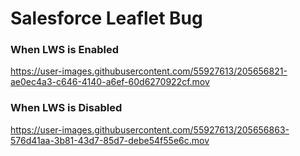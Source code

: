 # Salesforce Leaflet Bug 


### When LWS is Enabled

https://user-images.githubusercontent.com/55927613/205656821-ae0ec4a3-c646-4140-a6ef-60d6270922cf.mov


### When LWS is Disabled

https://user-images.githubusercontent.com/55927613/205656863-576d41aa-3b81-43d7-85d7-debe54f55e6c.mov

